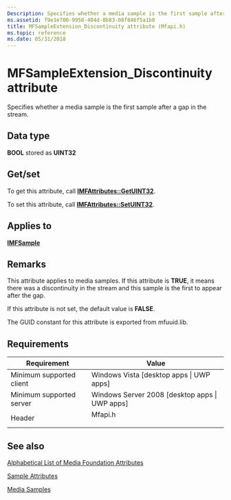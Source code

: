 ```yaml
---
Description: Specifies whether a media sample is the first sample after a gap in the stream.
ms.assetid: f9e1e700-9958-404d-8b83-08f846f5a1b0
title: MFSampleExtension_Discontinuity attribute (Mfapi.h)
ms.topic: reference
ms.date: 05/31/2018
---
```


# MFSampleExtension\_Discontinuity attribute

Specifies whether a media sample is the first sample after a gap in the stream.

## Data type

**BOOL** stored as **UINT32**

## Get/set

To get this attribute, call [**IMFAttributes::GetUINT32**](/windows/desktop/api/mfobjects/nf-mfobjects-imfattributes-getuint32).

To set this attribute, call [**IMFAttributes::SetUINT32**](/windows/desktop/api/mfobjects/nf-mfobjects-imfattributes-setuint32).

## Applies to

[**IMFSample**](/windows/desktop/api/mfobjects/nn-mfobjects-imfsample)

## Remarks

This attribute applies to media samples. If this attribute is **TRUE**, it means there was a discontinuity in the stream and this sample is the first to appear after the gap.

If this attribute is not set, the default value is **FALSE**.

The GUID constant for this attribute is exported from mfuuid.lib.

## Requirements



| Requirement | Value |
|-------------------------------------|------------------------------------------------------------------------------------|
| Minimum supported client<br/> | Windows Vista \[desktop apps \| UWP apps\]<br/>                              |
| Minimum supported server<br/> | Windows Server 2008 \[desktop apps \| UWP apps\]<br/>                        |
| Header<br/>                   | <dl> <dt>Mfapi.h</dt> </dl> |



## See also

<dl> <dt>

[Alphabetical List of Media Foundation Attributes](alphabetical-list-of-media-foundation-attributes.md)
</dt> <dt>

[Sample Attributes](sample-attributes.md)
</dt> <dt>

[Media Samples](media-samples.md)
</dt> </dl>

 

 




